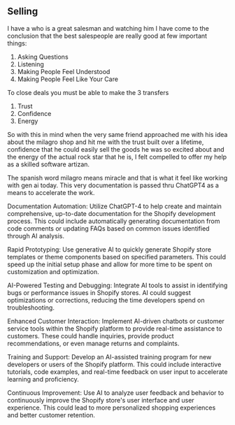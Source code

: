 ## Selling
I have a who is a great salesman and watching him I have come to the conclusion that the best salespeople are really good at few important things:

1. Asking Questions
2. Listening
3. Making People Feel Understood
4. Making People Feel Like Your Care

To close deals you must be able to make the 3 transfers

1. Trust 
2. Confidence
3. Energy

So with this in mind when the very same friend approached me with his idea about the milagro shop and hit me with the trust built over a lifetime, confidence that he could easily sell the goods he was so excited about and the energy of the actual rock star that he is, I felt compelled to offer my help as a skilled software artizan.

The spanish word milagro means miracle and that is what it feel like working with gen ai today. This very documentation is passed thru ChatGPT4 as a means to accelerate the work.  

Documentation Automation: Utilize ChatGPT-4 to help create and maintain comprehensive, up-to-date documentation for the Shopify development process. This could include automatically generating documentation from code comments or updating FAQs based on common issues identified through AI analysis.

Rapid Prototyping: Use generative AI to quickly generate Shopify store templates or theme components based on specified parameters. This could speed up the initial setup phase and allow for more time to be spent on customization and optimization.

AI-Powered Testing and Debugging: Integrate AI tools to assist in identifying bugs or performance issues in Shopify stores. AI could suggest optimizations or corrections, reducing the time developers spend on troubleshooting.

Enhanced Customer Interaction: Implement AI-driven chatbots or customer service tools within the Shopify platform to provide real-time assistance to customers. These could handle inquiries, provide product recommendations, or even manage returns and complaints.

Training and Support: Develop an AI-assisted training program for new developers or users of the Shopify platform. This could include interactive tutorials, code examples, and real-time feedback on user input to accelerate learning and proficiency.

Continuous Improvement: Use AI to analyze user feedback and behavior to continuously improve the Shopify store's user interface and user experience. This could lead to more personalized shopping experiences and better customer retention.